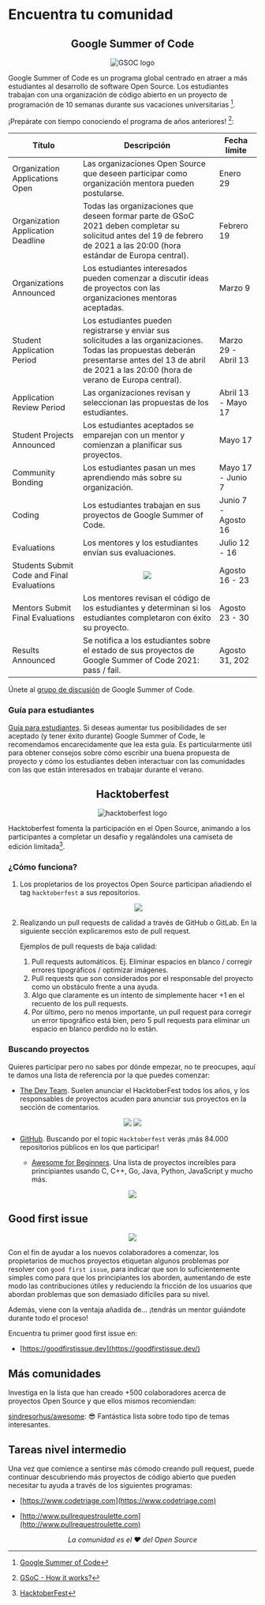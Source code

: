 # Encuentra tu comunidad 

<div align="center" place-items="center">
  <h2>
    Google Summer of Code 
  </h2>
	<img src="https://ik.imagekit.io/gdgjaen/charlas/open-source-2021/tr:w-0.4/gsoc-logo_izo853FWi.png?updatedAt=1634108468143" alt="GSOC logo" />
</div>


Google Summer of Code es un programa global centrado en atraer a más estudiantes al desarrollo de software Open Source. Los estudiantes trabajan con una organización de código abierto en un proyecto de programación de 10 semanas durante sus vacaciones universitarias [^1].


¡Prepárate con tiempo conociendo el programa de años anteriores! [^2]:

| Título                                     | Descripción                                                  | Fecha límite        |
| ------------------------------------------ | ------------------------------------------------------------ | ------------------- |
| Organization Applications Open             | Las organizaciones Open Source que deseen participar como organización mentora pueden postularse. | Enero 29            |
| Organization Application Deadline          | Todas las organizaciones que deseen formar parte de GSoC 2021 deben completar su solicitud antes del 19 de febrero de 2021 a las 20:00 (hora estándar de Europa central). | Febrero 19          |
| Organizations Announced                    | Los estudiantes interesados pueden comenzar a discutir ideas de proyectos con las organizaciones mentoras aceptadas. | Marzo 9             |
| Student Application Period                 | Los estudiantes pueden registrarse y enviar sus solicitudes a las organizaciones. Todas las propuestas deberán presentarse antes del 13 de abril de 2021 a las 20:00 (hora de verano de Europa central). | Marzo 29 - Abril 13 |
| Application Review Period                  | Las organizaciones revisan y seleccionan las propuestas de los estudiantes. | Abril 13 - Mayo 17  |
| Student Projects Announced                 | Los estudiantes aceptados se emparejan con un mentor y comienzan a planificar sus proyectos. | Mayo 17             |
| Community Bonding                          | Los estudiantes pasan un mes aprendiendo más sobre su organización. | Mayo 17 - Junio 7   |
| Coding                                     | Los estudiantes trabajan en sus proyectos de Google Summer of Code. | Junio 7 - Agosto 16 |
| Evaluations                                | Los mentores y los estudiantes envían sus evaluaciones.      | Julio 12 - 16       |
| Students Submit Code and Final Evaluations | <div align="center">  <a href="https://docs.google.com/presentation/d/1HKVkrG2lhEIsZ3bOelhFBckSnGQLryWdhaXoEgogOiA/edit?usp=sharing" >   <img src="https://ik.imagekit.io/gdgjaen/charlas/open-source-2021/google-slides_pz_27Jntk.png?updatedAt=1634908664552"/>  </a></div> | Agosto 16 - 23      |
| Mentors Submit Final Evaluations           | Los mentores revisan el código de los estudiantes y determinan si los estudiantes completaron con éxito su proyecto. | Agosto 23 - 30      |
| Results Announced                          | Se notifica a los estudiantes sobre el estado de sus proyectos de Google Summer of Code 2021: pass / fail. | Agosto 31, 202      |

Únete al [grupo de discusión](https://groups.google.com/g/google-summer-of-code-discuss) de Google Summer of Code. 

### Guía para estudiantes

[Guía para estudiantes](https://google.github.io/gsocguides/student/). Si deseas aumentar tus posibilidades de ser aceptado (y tener éxito durante) Google Summer of Code, le recomendamos encarecidamente que lea esta guía. Es particularmente útil para obtener consejos sobre cómo escribir una buena propuesta de proyecto y cómo los estudiantes deben interactuar con las comunidades con las que están interesados en trabajar durante el verano.

<div align="center" place-items="center">
  <h2>
    Hacktoberfest
  </h2>
	<img src="https://ik.imagekit.io/gdgjaen/charlas/open-source-2021/tr:w-0.4/hacktoberfest-2021-logo_MlGJphc4er.png?updatedAt=1634108468235" alt="hacktoberfest logo"/>
</div>


Hacktoberfest fomenta la participación en el Open Source, animando a los participantes a completar un desafío y regalándoles una camiseta de edición limitada[^3].

### ¿Cómo funciona?

1. Los propietarios de los proyectos Open Source participan añadiendo el tag `hacktoberfest` a sus repositorios. 

   <div align="center">
     <img src="https://ik.imagekit.io/gdgjaen/charlas/open-source-2021/como-funciona-tag_8WJVAgSo1.png?updatedAt=1634109067455" />
   </div>
   
   
2. Realizando un pull requests de calidad a través de GitHub o GitLab. En la siguiente sección explicaremos esto de pull request. 

   Ejemplos de pull requests de baja calidad: 
   
   1. Pull requests automáticos. Ej. Eliminar espacios en blanco / corregir errores tipográficos / optimizar imágenes.
   2. Pull requests que son considerados por el responsable del proyecto como un obstáculo frente a una ayuda.
   3. Algo que claramente es un intento de simplemente hacer +1 en el recuento de los pull requests.
   4. Por último, pero no menos importante, un pull request para corregir un error tipográfico está bien, pero 5 pull requests para eliminar un espacio en blanco perdido no lo están.

### Buscando proyectos 

Quieres participar pero no sabes por dónde empezar, no te preocupes, aquí te damos una lista de referencia por la que puedes comenzar:

*  [The Dev Team](https://dev.to/devteam). Suelen anunciar el HacktoberFest todos los años, y los responsables de proyectos acuden para anunciar sus proyectos en la sección de comentarios.

  <div align="center">
    <img src="https://ik.imagekit.io/gdgjaen/charlas/open-source-2021/dev-hacktoberfest-anuncio_3-_0jAT9gF.png" />
      <img src="https://ik.imagekit.io/gdgjaen/charlas/open-source-2021/dev-comentarios_BEXHFtL_O.png" />
  </div>

* [GitHub](https://github.com/topics/hacktoberfest). Buscando por el topic `Hacktoberfest` verás ¡más 84.000 repositorios públicos en los que participar!

  *  [Awesome for Beginners](https://github.com/mungell/awesome-for-beginners). Una lista de proyectos increíbles para principiantes usando C, C++, Go, Java, Python, JavaScript y mucho más. 

<div align="center">
  <img src="https://ik.imagekit.io/gdgjaen/charlas/open-source-2021/github-hacktoberfest-topic_brP4uWBHK.png" />
</div>


## Good first issue

<div align="center">
  <img src="https://ik.imagekit.io/gdgjaen/charlas/open-source-2021/good-first-issue_1Q9NAFDY_q.png" />
</div>

Con el fin de ayudar a los nuevos colaboradores a comenzar, los propietarios de muchos proyectos etiquetan algunos problemas por resolver con `good first issue`, para indicar que son lo suficientemente simples como para que los principiantes los aborden, aumentando de este modo las contribuciones útiles y reduciendo la fricción de los usuarios que abordan problemas que son demasiado difíciles para su nivel.

Además, viene con la ventaja añadida de... ¡tendrás un mentor guiándote durante todo el proceso!

Encuentra tu primer good first issue en: 

* [https://goodfirstissue.dev](https://goodfirstissue.dev/)

## Más comunidades

Investiga en la lista que han creado +500 colaboradores acerca de proyectos Open Source y que ellos mismos recomiendan:

[sindresorhus/awesome](sindresorhus/awesome): 😎 Fantástica lista sobre todo tipo de temas interesantes.

## Tareas nivel intermedio 

Una vez que comience a sentirse más cómodo creando pull request, puede continuar descubriendo más proyectos de código abierto que pueden necesitar tu ayuda a través de los siguientes programas:

* [https://www.codetriage.com](https://www.codetriage.com)

* [http://www.pullrequestroulette.com](http://www.pullrequestroulette.com)

  

<div align="center" place-items="center">
  <i>La comunidad es el ❤️ del Open Source</i>
</div>

[^1]: [Google Summer of Code](https://summerofcode.withgoogle.com/)
[^2]: [GSoC - How it works?](https://summerofcode.withgoogle.com/how-it-works/)
[^3]: [HacktoberFest](https://hacktoberfest.digitalocean.com/)

